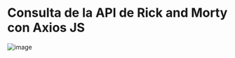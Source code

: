 # Consulta de la API de Rick and Morty con Axios JS

![image](https://user-images.githubusercontent.com/16197568/179863616-572dfdca-6566-43ff-9505-d5f8e44cc5a5.png)
